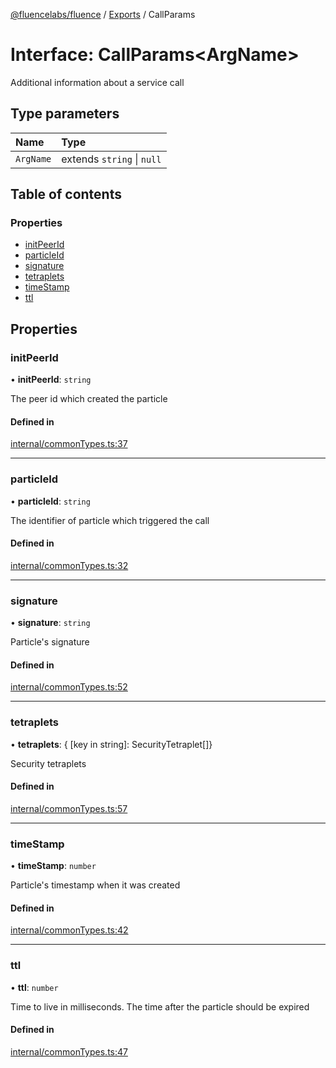 [@fluencelabs/fluence](../README.md) / [Exports](../modules.md) / CallParams

# Interface: CallParams<ArgName\>

Additional information about a service call

## Type parameters

| Name | Type |
| :------ | :------ |
| `ArgName` | extends `string` \| ``null`` |

## Table of contents

### Properties

- [initPeerId](CallParams.md#initpeerid)
- [particleId](CallParams.md#particleid)
- [signature](CallParams.md#signature)
- [tetraplets](CallParams.md#tetraplets)
- [timeStamp](CallParams.md#timestamp)
- [ttl](CallParams.md#ttl)

## Properties

### initPeerId

• **initPeerId**: `string`

The peer id which created the particle

#### Defined in

[internal/commonTypes.ts:37](https://github.com/fluencelabs/fluence-js/blob/0786493/src/internal/commonTypes.ts#L37)

___

### particleId

• **particleId**: `string`

The identifier of particle which triggered the call

#### Defined in

[internal/commonTypes.ts:32](https://github.com/fluencelabs/fluence-js/blob/0786493/src/internal/commonTypes.ts#L32)

___

### signature

• **signature**: `string`

Particle's signature

#### Defined in

[internal/commonTypes.ts:52](https://github.com/fluencelabs/fluence-js/blob/0786493/src/internal/commonTypes.ts#L52)

___

### tetraplets

• **tetraplets**: { [key in string]: SecurityTetraplet[]}

Security tetraplets

#### Defined in

[internal/commonTypes.ts:57](https://github.com/fluencelabs/fluence-js/blob/0786493/src/internal/commonTypes.ts#L57)

___

### timeStamp

• **timeStamp**: `number`

Particle's timestamp when it was created

#### Defined in

[internal/commonTypes.ts:42](https://github.com/fluencelabs/fluence-js/blob/0786493/src/internal/commonTypes.ts#L42)

___

### ttl

• **ttl**: `number`

Time to live in milliseconds. The time after the particle should be expired

#### Defined in

[internal/commonTypes.ts:47](https://github.com/fluencelabs/fluence-js/blob/0786493/src/internal/commonTypes.ts#L47)

